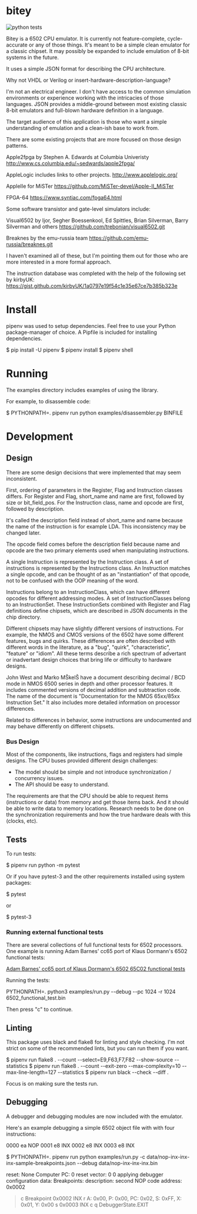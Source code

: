# bitey #

![python tests](https://github.com/jgerrish/bitey/actions/workflows/python-package.yml/badge.svg)

Bitey is a 6502 CPU emulator.  It is currently not feature-complete,
cycle-accurate or any of those things.  It's meant to be a simple
clean emulator for a classic chipset.  It may possibly be expanded to
include emulation of 8-bit systems in the future.

It uses a simple JSON format for describing the CPU architecture.


Why not VHDL or Verilog or insert-hardware-description-language?

I'm not an electrical engineer.  I don't have access to the common
simulation environments or experience working with the intricacies of
those languages.  JSON provides a middle-ground between most existing
classic 8-bit emulators and full-blown hardware definition in a
language.

The target audience of this application is those who want a simple
understanding of emulation and a clean-ish base to work from.

There are some existing projects that are more focused on those design
patterns.

Apple2fpga by Stephen A. Edwards at Columbia Univeristy
http://www.cs.columbia.edu/~sedwards/apple2fpga/

AppleLogic includes links to other projects.
http://www.applelogic.org/

AppleIIe for MiSTer
https://github.com/MiSTer-devel/Apple-II_MiSTer

FPGA-64
https://www.syntiac.com/fpga64.html


Some software transistor and gate-level simulators include:

Visual6502 by Ijor, Segher Boessenkool, Ed Spittles, Brian Silverman,
Barry Silverman and others
https://github.com/trebonian/visual6502.git

Breaknes by the emu-russia team
https://github.com/emu-russia/breaknes.git


I haven't examined all of these, but I'm pointing them out for those
who are more interested in a more formal approach.

The instruction database was completed with the help of the following set by kirbyUK:
https://gist.github.com/kirbyUK/1a0797e19f54c1e35e67ce7b385b323e


# Install #

pipenv was used to setup dependencies.  Feel free to use your Python
package-manager of choice.  A Pipfile is included for installing
dependencies.


$ pip install -U pipenv
$ pipenv install
$ pipenv shell

# Running #

The examples directory includes examples of using the library.

For example, to disassemble code:

$ PYTHONPATH=. pipenv run python examples/disassembler.py BINFILE


# Development #

## Design ##

There are some design decisions that were implemented that may seem inconsistent.

First, ordering of parameters in the Register, Flag and Instruction
classes differs.  For Register and Flag, short_name and name are
first, followed by size or bit_field_pos.  For the Instruction class,
name and opcode are first, followed by description.

It's called the description field instead of short_name and name
because the name of the instruction is for example LDA.  This
inconsistency may be changed later.

The opcode field comes before the description field because name and
opcode are the two primary elements used when manipulating
instructions.

A single Instruction is represented by the Instruction class.  A set
of instructions is represented by the Instructions class.  An
Instruction matches a single opcode, and can be thought of as an
"instantiation" of that opcode, not to be confused with the OOP
meaning of the word.

Instructions belong to an InstructionClass, which can have different
opcodes for different addressing modes.  A set of InstructionClasses
belong to an InstructionSet.  These InstructionSets combined with
Register and Flag definitions define chipsets, which are described in
JSON documents in the chip directory.

Different chipsets may have slightly different versions of
instructions.  For example, the NMOS and CMOS versions of the 6502
have some different features, bugs and quirks.  These differences are
often described with different words in the literature, as a "bug",
"quirk", "characteristic", "feature" or "idiom".  All these terms
describe a rich spectrum of advertant or inadvertant design choices
that bring life or difficulty to hardware designs.

John West and Marko MŠkelŠ have a document describing decimal / BCD
mode in NMOS 6500 series in depth and other processor features.  It
includes commented versions of decimal addition and subtraction code.
The name of the document is "Documentation for the NMOS 65xx/85xx
Instruction Set."  It also includes more detailed information on
processor differences.

Related to differences in behavior, some instructions are undocumented
and may behave differently on different chipsets.


### Bus Design ###

Most of the components, like instructions, flags and registers had
simple designs.  The CPU buses provided different design challenges:

  * The model should be simple and not introduce synchronization /
    concurrency issues.
  * The API should be easy to understand.

The requirements are that the CPU should be able to request items
(instructions or data) from memory and get those items back.  And it
should be able to write data to memory locations.  Research needs to
be done on the synchronization requirements and how the true hardware
deals with this (clocks, etc).

## Tests ##

To run tests:

$ pipenv run python -m pytest

Or if you have pytest-3 and the other requirements installed using system packages:

$ pytest

or

$ pytest-3


### Running external functional tests ###

There are several collections of full functional tests for 6502
processors.  One example is running Adam Barnes' cc65 port of Klaus
Dormann's 6502 functional tests:

[Adam Barnes' cc65 port of Klaus Dormann's 6502 65C02 functional tests](https://github.com/amb5l/6502_65C02_functional_tests.git)

Running the tests:

PYTHONPATH=. python3 examples/run.py --debug --pc 1024 -r 1024 6502_functional_test.bin

Then press "c" to continue.



## Linting ##

This package uses black and flake8 for linting and style checking.
I'm not strict on some of the recommended lints, but you can run them
if you want.

$ pipenv run flake8 . --count --select=E9,F63,F7,F82 --show-source --statistics
$ pipenv run flake8 . --count --exit-zero --max-complexity=10 --max-line-length=127 --statistics
$ pipenv run black --check --diff .

Focus is on making sure the tests run.


## Debugging ##

A debugger and debugging modules are now included with the emulator.

Here's an example debugging a simple 6502 object file with with four instructions:

0000  ea        NOP
0001  e8        INX
0002  e8        INX
0003  e8        INX


$ PYTHONPATH=. pipenv run python examples/run.py -c data/nop-inx-inx-inx-sample-breakpoints.json --debug data/nop-inx-inx-inx.bin

reset: None
Computer PC: 0
reset vector: 0 0
applying debugger configuration data:
  Breakpoints:
    description: second NOP code
    address: 0x0002

> c
Breakpoint
0x0002 INX
> r
A: 0x00, P: 0x00, PC: 0x02, S: 0xFF, X: 0x01, Y: 0x00
> s
0x0003 INX
> c
> q
DebuggerState.EXIT

